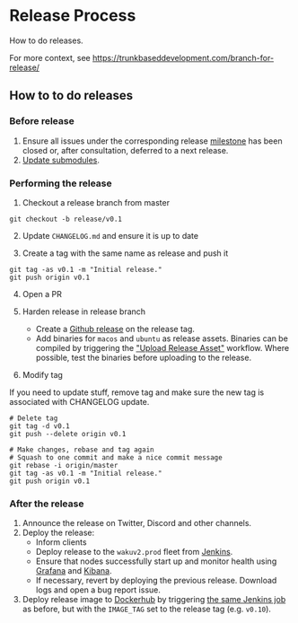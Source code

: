 # Release Process

How to do releases.

For more context, see https://trunkbaseddevelopment.com/branch-for-release/

## How to to do releases

### Before release

1. Ensure all issues under the corresponding release [milestone](https://github.com/status-im/nwaku/milestones) has been closed or, after consultation, deferred to a next release.
2. [Update submodules](./git-submodules.md).

### Performing the release

1. Checkout a release branch from master

`git checkout -b release/v0.1`

2. Update `CHANGELOG.md` and ensure it is up to date

3. Create a tag with the same name as release and push it

```
git tag -as v0.1 -m "Initial release."
git push origin v0.1
```

4. Open a PR

5. Harden release in release branch
    - Create a [Github release](https://github.com/status-im/nwaku/releases) on the release tag.
    - Add binaries for `macos` and `ubuntu` as release assets. Binaries can be compiled by triggering the ["Upload Release Asset"](https://github.com/status-im/nwaku/actions/workflows/release-assets.yml) workflow. Where possible, test the binaries before uploading to the release.

6. Modify tag

If you need to update stuff, remove tag and make sure the new tag is associated
with CHANGELOG update.

```
# Delete tag
git tag -d v0.1
git push --delete origin v0.1

# Make changes, rebase and tag again
# Squash to one commit and make a nice commit message
git rebase -i origin/master
git tag -as v0.1 -m "Initial release."
git push origin v0.1
```

### After the release

1. Announce the release on Twitter, Discord and other channels.
2. Deploy the release:
   - Inform clients
   - Deploy release to the `wakuv2.prod` fleet from [Jenkins](https://ci.status.im/job/nim-waku/job/deploy-v2-prod/).
   - Ensure that nodes successfully start up and monitor health using [Grafana](https://grafana.infra.status.im/d/qrp_ZCTGz/nim-waku-v2?orgId=1) and [Kibana](https://kibana.infra.status.im/goto/a7728e70-eb26-11ec-81d1-210eb3022c76).
   - If necessary, revert by deploying the previous release. Download logs and open a bug report issue.
3. Deploy release image to [Dockerhub](https://hub.docker.com/layers/statusteam/nim-waku/a5f8b9/images/sha256-88691a8f82bd6a4242fa99053a65b7fc4762b23a2b4e879d0f8b578c798a0e09?context=explore) by triggering [the same Jenkins job](https://ci.status.im/job/nim-waku/job/deploy-v2-prod/) as before, but with the `IMAGE_TAG` set to the release tag (e.g. `v0.10`).